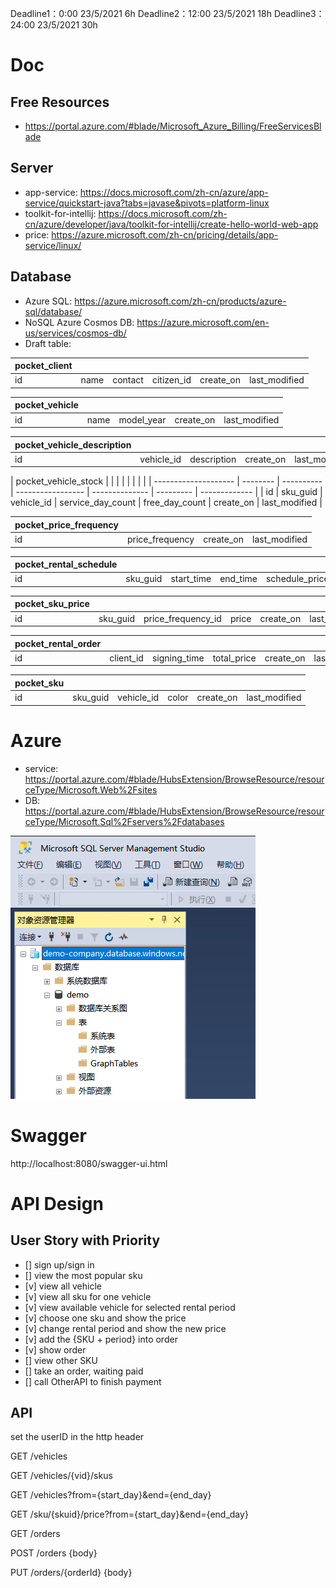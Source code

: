 

Deadline1：0:00 23/5/2021  6h
Deadline2：12:00 23/5/2021  18h 
Deadline3：24:00 23/5/2021  30h

# Doc 
## Free Resources
- https://portal.azure.com/#blade/Microsoft_Azure_Billing/FreeServicesBlade

## Server
- app-service: https://docs.microsoft.com/zh-cn/azure/app-service/quickstart-java?tabs=javase&pivots=platform-linux
- toolkit-for-intellij: https://docs.microsoft.com/zh-cn/azure/developer/java/toolkit-for-intellij/create-hello-world-web-app
- price: https://azure.microsoft.com/zh-cn/pricing/details/app-service/linux/

## Database     
- Azure SQL: https://azure.microsoft.com/zh-cn/products/azure-sql/database/
- NoSQL Azure Cosmos DB: https://azure.microsoft.com/en-us/services/cosmos-db/
- Draft table:

| pocket_client |      |         |            |           |               |
| ------------- | ---- | ------- | ---------- | --------- | ------------- |
| id            | name | contact | citizen_id | create_on | last_modified |

| pocket_vehicle |      |            |           |               |
| -------------- | ---- | ---------- | --------- | ------------- |
| id             | name | model_year | create_on | last_modified |

| pocket_vehicle_description |            |             |           |               |
| -------------------------- | ---------- | ----------- | --------- | ------------- |
| id                         | vehicle_id | description | create_on | last_modified |

| pocket_vehicle_stock |          |            |       |                   |                |           |               |
| -------------------- | -------- | ---------- | ----------------- | -------------- | --------- | ------------- |
| id                   | sku_guid | vehicle_id | service_day_count | free_day_count | create_on | last_modified |

| pocket_price_frequency |      |           |               |
| ---------------------- | ---- | --------- | ------------- |
| id                     | price_frequency | create_on | last_modified |

| pocket_rental_schedule |          |            |          |                |                 |           |               |
| ---------------------- | -------- | ---------- | -------- | -------------- | --------------- | --------- | ------------- |
| id                     | sku_guid | start_time | end_time | schedule_price | rental_order_id | create_on | last_modified |

| pocket_sku_price |          |                    |       |           |               |
| ---------------- | -------- | ------------------ | ----- | --------- | ------------- |
| id               | sku_guid | price_frequency_id | price | create_on | last_modified |

| pocket_rental_order |           |              |             |           |               |
| ------------------- | --------- | ------------ | ----------- | --------- | ------------- |
| id                  | client_id | signing_time | total_price | create_on | last_modified |

| pocket_sku |           |              |             |           |               |
| ------------------- | --------- | ------------ | ----------- | --------- | ------------- |
| id                  | sku_guid | vehicle_id | color | create_on | last_modified |



# Azure

- service: https://portal.azure.com/#blade/HubsExtension/BrowseResource/resourceType/Microsoft.Web%2Fsites
- DB: https://portal.azure.com/#blade/HubsExtension/BrowseResource/resourceType/Microsoft.Sql%2Fservers%2Fdatabases

![1621611197623](DevelopLog.assets/1621611197623.png)

# Swagger 
http://localhost:8080/swagger-ui.html


# API Design

## User Story with Priority

- [] sign up/sign in
- [] view the most popular sku
- [v] view all vehicle
- [v] view all sku for one vehicle
- [v] view available vehicle for selected rental period
- [v] choose one sku and show the price
- [v] change rental period and show the new price
- [v] add the {SKU + period} into order
- [v] show order
- [] view other SKU
- [] take an order, waiting paid
- [] call OtherAPI to finish payment

## API 

set the userID in the http header

GET  /vehicles

GET  /vehicles/{vid}/skus

GET  /vehicles?from={start_day}&end={end_day}

GET  /sku/{skuid}/price?from={start_day}&end={end_day}

GET /orders

POST /orders {body}

PUT /orders/{orderId}  {body}
